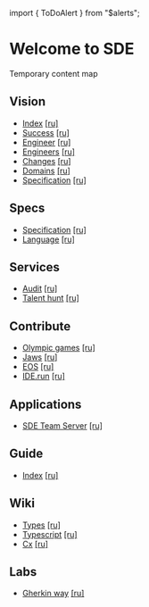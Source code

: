 import { ToDoAlert } from "$alerts";

# Welcome to SDE

<ToDoAlert>Temporary content map</ToDoAlert>

## Vision

-   [Index](/vision) [[ru]](/ru/vision)
-   [Success](/vision/success) [[ru]](/ru/vision/success)
-   [Engineer](/vision/engineer) [[ru]](/ru/vision/engineer)
-   [Engineers](/vision/engineers) [[ru]](/ru/vision/engineers)
-   [Changes](/vision/changes) [[ru]](/ru/vision/changes)
-   [Domains](/vision/domains) [[ru]](/ru/vision/domains)
-   [Specification](/vision/specification) [[ru]](/ru/vision/specification)

## Specs

-   [Specification](/specs) [[ru]](/ru/specs)
-   [Language](/specs/language) [[ru]](/ru/specs/language)

## Services

-   [Audit](/services/audit) [[ru]](/ru/services/audit)
-   [Talent hunt](/services/talent-hunt) [[ru]](/ru/services/talent-hunt)

## Contribute

-   [Olympic games](/contribute/olympic-games) [[ru]](/ru/contribute/olympic-games)
-   [Jaws](/contribute/jaws) [[ru]](/ru/contribute/jaws)
-   [EOS](/contribute/eos) [[ru]](/ru/contribute/eos)
-   [IDE.run](/contribute/ide) [[ru]](/ru/contribute/ide)

## Applications

-   [SDE Team Server](/apps/team-server) [[ru]](/ru/apps/team-server)

## Guide

-   [Index](/guide) [[ru]](/ru/guide)

## Wiki

-   [Types](/wiki/types) [[ru]](/ru/wiki/types)
-   [Typescript](/wiki/typescript) [[ru]](/ru/wiki/typescript)
-   [Cx](/wiki/cx) [[ru]](/ru/wiki/cx)

## Labs

-   [Gherkin way](/labs/gherkin-way) [[ru]](/ru/labs/gherkin-way)
